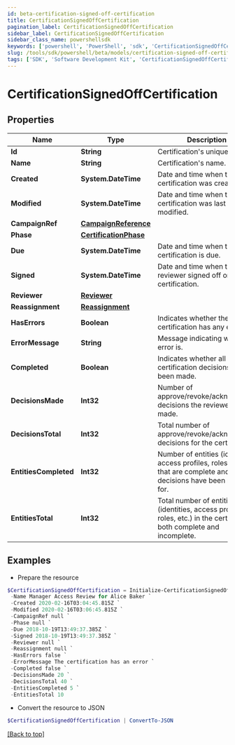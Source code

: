 ```yaml
---
id: beta-certification-signed-off-certification
title: CertificationSignedOffCertification
pagination_label: CertificationSignedOffCertification
sidebar_label: CertificationSignedOffCertification
sidebar_class_name: powershellsdk
keywords: ['powershell', 'PowerShell', 'sdk', 'CertificationSignedOffCertification', 'BetaCertificationSignedOffCertification'] 
slug: /tools/sdk/powershell/beta/models/certification-signed-off-certification
tags: ['SDK', 'Software Development Kit', 'CertificationSignedOffCertification', 'BetaCertificationSignedOffCertification']
---
```



# CertificationSignedOffCertification

## Properties

Name | Type | Description | Notes
------------ | ------------- | ------------- | -------------
**Id** | **String** | Certification's unique ID. | [required]
**Name** | **String** | Certification's name. | [required]
**Created** | **System.DateTime** | Date and time when the certification was created. | [required]
**Modified** | **System.DateTime** | Date and time when the certification was last modified. | [optional] 
**CampaignRef** | [**CampaignReference**](campaign-reference) |  | [required]
**Phase** | [**CertificationPhase**](certification-phase) |  | [required]
**Due** | **System.DateTime** | Date and time when the certification is due. | [required]
**Signed** | **System.DateTime** | Date and time when the reviewer signed off on the certification. | [required]
**Reviewer** | [**Reviewer**](reviewer) |  | [required]
**Reassignment** | [**Reassignment**](reassignment) |  | [optional] 
**HasErrors** | **Boolean** | Indicates whether the certification has any errors. | [required]
**ErrorMessage** | **String** | Message indicating what the error is. | [optional] 
**Completed** | **Boolean** | Indicates whether all certification decisions have been made. | [required]
**DecisionsMade** | **Int32** | Number of approve/revoke/acknowledge decisions the reviewer has made. | [required]
**DecisionsTotal** | **Int32** | Total number of approve/revoke/acknowledge decisions for the certification. | [required]
**EntitiesCompleted** | **Int32** | Number of entities (identities, access profiles, roles, etc.) that are complete and all decisions have been made for. | [required]
**EntitiesTotal** | **Int32** | Total number of entities (identities, access profiles, roles, etc.) in the certification, both complete and incomplete. | [required]

## Examples

- Prepare the resource
```powershell
$CertificationSignedOffCertification = Initialize-CertificationSignedOffCertification  -Id 2c91808576f886190176f88caf0d0067 `
 -Name Manager Access Review for Alice Baker `
 -Created 2020-02-16T03:04:45.815Z `
 -Modified 2020-02-16T03:06:45.815Z `
 -CampaignRef null `
 -Phase null `
 -Due 2018-10-19T13:49:37.385Z `
 -Signed 2018-10-19T13:49:37.385Z `
 -Reviewer null `
 -Reassignment null `
 -HasErrors false `
 -ErrorMessage The certification has an error `
 -Completed false `
 -DecisionsMade 20 `
 -DecisionsTotal 40 `
 -EntitiesCompleted 5 `
 -EntitiesTotal 10
```

- Convert the resource to JSON
```powershell
$CertificationSignedOffCertification | ConvertTo-JSON
```


[[Back to top]](#) 

